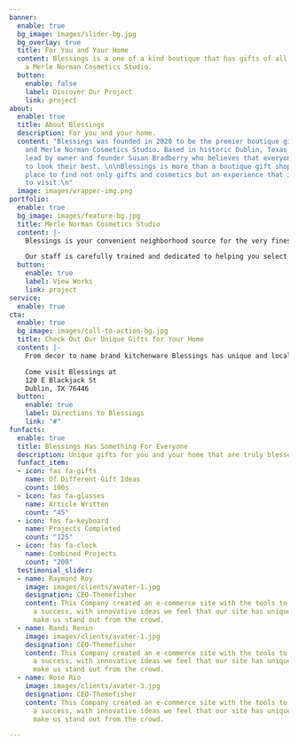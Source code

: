 ```yaml
---
banner:
  enable: true
  bg_image: images/slider-bg.jpg
  bg_overlay: true
  title: For You and Your Home
  content: Blessings is a one of a kind boutique that has gifts of all kinds and is
    a Merle Norman Cosmetics Studio.
  button:
    enable: false
    label: Discover Our Project
    link: project
about:
  enable: true
  title: About Blessings
  description: For you and your home.
  content: "Blessings was founded in 2020 to be the premier boutique gifts, home decor,
    and Merle Norman Cosmetics Studio. Based in historic Dublin, Texas Blessings is
    lead by owner and founder Susan Bradberry who believes that everyone deserves
    to look their best. \n\nBlessings is more than a boutique gift shop, it is your
    place to find not only gifts and cosmetics but an experience that is truly a blessing
    to visit.\n"
  image: images/wrapper-img.png
portfolio:
  enable: true
  bg_image: images/feature-bg.jpg
  title: Merle Norman Cosmetics Studio
  content: |-
    Blessings is your convenient neighborhood source for the very finest cosmetics from Merle Norman. For years, women have relied on Merle Norman to meet their Skin Care and Color needs. Because there really is a difference.

    Our staff is carefully trained and dedicated to helping you select the products that are right for you. Our long-term commitment to personalized service and a unique philosophy of "Try Before You Buy" is your assurance of satisfaction.
  button:
    enable: true
    label: View Works
    link: project
service:
  enable: true
cta:
  enable: true
  bg_image: images/call-to-action-bg.jpg
  title: Check Out Our Unique Gifts for Your Home
  content: |-
    From decor to name brand kitchenware Blessings has unique and locally sourced goods for your home.

    Come visit Blessings at
    120 E Blackjack St
    Dublin, TX 76446
  button:
    enable: true
    label: Directions to Blessings
    link: "#"
funfacts:
  enable: true
  title: Blessings Has Something For Everyone
  description: Unique gifts for you and your home that are truly blessed.
  funfact_item:
  - icon: fas fa-gifts
    name: Of Different Gift Ideas
    count: 100s
  - icon: fas fa-glasses
    name: Article Written
    count: "45"
  - icon: fas fa-keyboard
    name: Projects Completed
    count: "125"
  - icon: fas fa-clock
    name: Combined Projects
    count: "200"
  testimonial_slider:
  - name: Raymond Roy
    image: images/clients/avater-1.jpg
    designation: CEO-Themefisher
    content: This Company created an e-commerce site with the tools to make our business
      a success, with innovative ideas we feel that our site has unique elements that
      make us stand out from the crowd.
  - name: Randi Renin
    image: images/clients/avater-1.jpg
    designation: CEO-Themefisher
    content: This Company created an e-commerce site with the tools to make our business
      a success, with innovative ideas we feel that our site has unique elements that
      make us stand out from the crowd.
  - name: Rose Rio
    image: images/clients/avater-3.jpg
    designation: CEO-Themefisher
    content: This Company created an e-commerce site with the tools to make our business
      a success, with innovative ideas we feel that our site has unique elements that
      make us stand out from the crowd.

---
```

